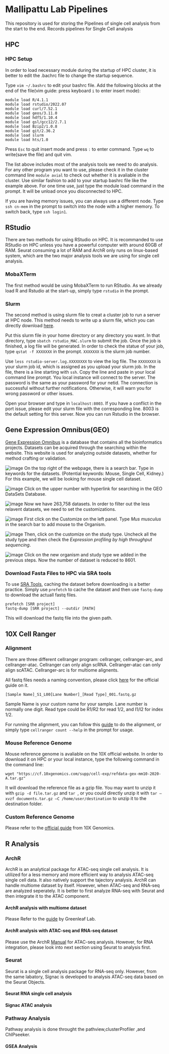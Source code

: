 # Mallipattu Lab Pipelines
This repository is used for storing the Pipelines of single cell analysis from the start to the end.  Records pipelines for Single Cell analysis
## HPC

### HPC Setup
In order to load necessary module during the startup of HPC cluster, it is better to edit the .bachrc file to change the startup sequence.

Type ```vim ~/.bashrc``` to edit your bashrc file. Add the following blocks at the end of the file(vim guide: press keyboard ```i``` to enter insert mode):
```
module load R/4.1.1
module load rstudio/2022.07
module load curl/7.52.1
module load geos/3.11.0
module load hdf5/1.10.4
module load gsl/gcc12/2.7.1
module load Bzip2/1.0.8
module load git/2.36.2
module load slurm
module load hts/1.0
```
Press ```Esc``` to quit insert mode and press ```:``` to enter command. Type ```wq``` to write(save the file) and quit vim.

The list above includes most of the analysis tools we need to do analysis. For any other program you want to use, please check it in the cluster command line ```module avial``` to check out whether it is avaliable in the cluster. Use similar fashion to add to your startup bashrc file like the example above. For one time use, just type the module load command in the prompt. It will be unload once you disconnected to HPC.

If you are having memory issues, you can always use a different node. Type ```ssh cn-mem``` in the prompt to switch into the node with a higher memory. To switch back, type ```ssh login1```.

## RStudio
There are two methods for using RStudio on HPC. It is recommanded to use RStudio on HPC unless you have a powerful computer with around 60GB of RAM. Seurat consuming a lot of RAM and ArchR only runs on linux-based system, which are the two major analysis tools we are using for single cell analysis. 

### MobaXTerm
The first method would be using MobaXTerm to run RStudio. As we already load R and Rstudio at the start-up, simply type ```rstudio``` in the prompt.

### Slurm
The second method is using slurm file to creat a cluster job to run a server at HPC node. This method needs to write up a slurm file, which you can directly download [here](slurm_files\rstudio_MACS.slurm).

Put this slurm file in your home directory or any directory you want. In that directory, type ```sbatch rstudio_MAC.slurm``` to submit the job. Once the job is finished, a log file will be generated. In order to check the statue of your job, type ```qstat -f XXXXXXX``` in the prompt. ```XXXXXXX``` is the slurm job number.

Use ```less rstudio-server.log.XXXXXXXX``` to view the log file. The ```XXXXXXXX``` is your slurm job id, which is assigned as you upload your slurm job. In the file, there is a line starting with `ssh`. Copy the line and paste in your local command line prompt. You local instance will connect to the server. The password is the same as your password for your netid. The connection is successful without further notifications. Otherwise, it will warn you for wrong password or other issues.

Open your browser and type in ```localhost:8003```. If you have a conflict in the port issue, please edit your slurm file with the corresponding line. 8003 is the default setting for this server. Now you can run Rstudio in the browser.


## Gene Expression Omnibus(GEO)
[Gene Expression Omnibus](https://www.ncbi.nlm.nih.gov/geo/) is a database that contains all the bioinformatics projects. Datasets can be acquired through the searching within the website. This website is used for analyzing outside datasets, whether for method crafting or validation.

![image](Caputres/GEO_Frontpage.PNG)
On the top right of the webpage, there is a search bar. Type in keywords for the datasets. (Potential keywords: Mouse, Single Cell, Kidney.) For this example, we will be looking for mouse single cell dataset.

![image](Caputres/Searching_Example.PNG)
Click on the upper number with hyperlink for searching in the GEO DataSets Database. 

![image](Caputres/SearchResults.PNG)
Now we have 263,758 datasets. In order to filter out the less relavent datasets, we need to set the customizations. 

![image](Caputres/SearchResults_add_Mus.PNG)
First click on the Customize on the left panel. Type _Mus musculus_ in the search bar to add mouse to the Organism. 

![image](Caputres/SearchResults_set_study_type.PNG)
Then, click on the customize on the study type. Uncheck all the study type and then check the _Expression profiling by high throughput sequencing_.

![image](Caputres/SearchResults_filter_applied.PNG)
Click on the new organism and study type we added in the previous steps. Now the number of dataset is reduced to 8601.
### Download Fasta Files to HPC via SRA tools
To use [SRA Tools](https://github.com/ncbi/sra-tools/wiki/Download-On-Demand#downloading-data-on-demand), caching the dataset before downloading is a better practice. Simply use ```prefetch``` to cache the dataset and then use ```fastq-dump``` to download the actuall fastq files.


    prefetch [SRR project]
    fastq-dump [SRR project] --outdir [PATH]
This will download the fastq file into the given path.

## 10X Cell Ranger
### Alignment
There are three different cellranger program: cellranger, cellranger-arc, and cellranger-atac. Cellranger can only align scRNA. Cellranger-atac can only align scATAC. Cellranger-arc is for multiome alignents.

All fastq files needs a naming convention, please click [here](https://support.10xgenomics.com/single-cell-gene-expression/software/pipelines/latest/using/fastq-input) for the official guide on it.

    [Sample Name]_S1_L00[Lane Number]_[Read Type]_001.fastq.gz

Sample Name is your custom name for your sample.
Lane number is normally one digit.
Read type could be R1/R2 for read 1/2, and I1/I2 for index 1/2.

For running the alignment, you can follow this [guide](https://support.10xgenomics.com/single-cell-gene-expression/software/pipelines/latest/using/tutorial_ct) to do the alignment, or simply type ```cellranger count --help``` in the prompt for usage.

### Mouse Reference Genome
Mouse reference genome is avaliable on the 10X official website. In order to download it on HPC or your local instance, type the following command in the command line:

    wget "https://cf.10xgenomics.com/supp/cell-exp/refdata-gex-mm10-2020-A.tar.gz"

It will download the reference file as a gzip file. You may want to unzip it with ```gzip -d file.tar.gz``` and ```tar ```, or you could directly unzip it with ```tar –xvzf documents.tar.gz –C /home/user/destination``` to unzip it to the destination folder.


### Custom Reference Genome
Please refer to the [official guide](https://support.10xgenomics.com/single-cell-gene-expression/software/pipelines/latest/using/tutorial_mr) from 10X Genomics.

## R Analysis
### ArchR
ArchR is an analytical package for ATAC-seq single cell analysis. It is utilized for a less memory and more efficient way to analysis ATAC-seq single cell data. It also natively support the tajectory analysis. ArchR can handle multiome dataset by itself. However, when ATAC-seq and RNA-seq are analyzed seperately. It is better to first analyze RNA-seq with Seurat and then integrate it to the ATAC component.
#### ArchR analysis with multiome dataset

Please Refer to the [guide](https://greenleaflab.github.io/ArchR_2020/Ex-Analyze-Multiome.html) by Greenleaf Lab.

#### ArchR analysis with ATAC-seq and RNA-seq dataset
Please use the ArchR [Manual](https://www.archrproject.com/bookdown/index.html) for ATAC-seq analysis. However, for RNA integration, please look into next section using Seurat to analysis first.

### Seurat
Seurat is a single cell analysis package for RNA-seq only. However, from the same labatory, Signac is developed to analysis ATAC-seq data based on the Seurat Objects.

#### Seurat RNA single cell analysis

#### Signac ATAC analysis

### Pathway Analysis
Pathway analysis is done throught the pathview,clusterProfiler ,and ChIPseeker. 
#### GSEA Analysis 
